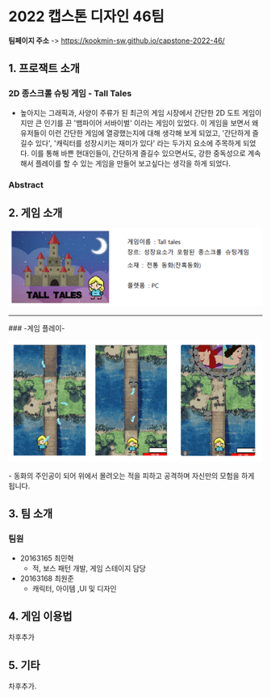

# 2022 캡스톤 디자인 46팀

**팀페이지 주소** -> https://kookmin-sw.github.io/capstone-2022-46/






## 1. 프로잭트 소개

### 2D 종스크롤 슈팅 게임 - Tall Tales
 - 높아지는 그래픽과, 사양이 주류가 된 최근의 게임 시장에서 간단한 2D 도트 게임이지만
   큰 인기를 끈 '뱀파이어 서바이벌' 이라는 게임이 있었다. 이 게임을 보면서 왜 유저들이
   이런 간단한 게임에 열광했는지에 대해 생각해 보게 되었고, '간단하게 즐길수 있다',
   '캐릭터를 성장시키는 재미가 있다' 라는 두가지 요소에 주목하게 되었다.
   이를 통해 바쁜 현대인들이, 간단하게 즐길수 있으면서도, 강한 중독성으로 계속해서
   플레이를 할 수 있는 게임을 만들어 보고싶다는 생각을 하게 되었다.

### Abstract

## 2. 게임 소개

<p> <img src="page_img/logo.png">  
</p>


<hr>
### -게임 플레이-
<p> <img src="page_img/play_scene.png">  
</p>
 - 동화의 주인공이 되어 위에서 몰려오는 적을 피하고 공격하며
   자신만의 모험을 하게 됩니다.


## 3. 팀 소개

### 팀원
- 20163165 최민혁
  - 적, 보스 패턴 개발, 게임 스테이지 담당
- 20163168 최원준
  - 캐릭터, 아이템 ,UI 및 디자인


## 4. 게임 이용법

차후추가

## 5. 기타

차후추가.
